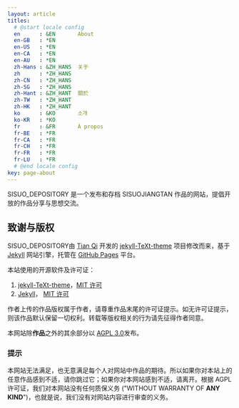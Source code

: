 ```yaml
---
layout: article
titles:
  # @start locale config
  en      : &EN       About
  en-GB   : *EN
  en-US   : *EN
  en-CA   : *EN
  en-AU   : *EN
  zh-Hans : &ZH_HANS  关于
  zh      : *ZH_HANS
  zh-CN   : *ZH_HANS
  zh-SG   : *ZH_HANS
  zh-Hant : &ZH_HANT  關於
  zh-TW   : *ZH_HANT
  zh-HK   : *ZH_HANT
  ko      : &KO       소개
  ko-KR   : *KO
  fr      : &FR       À propos
  fr-BE   : *FR
  fr-CA   : *FR
  fr-CH   : *FR
  fr-FR   : *FR
  fr-LU   : *FR
  # @end locale config
key: page-about
---
```


SISUO_DEPOSITORY 是一个发布和存档 SISUOJIANGTAN 作品的网站，提倡开放的作品分享与思想交流。

## 致谢与版权

SISUO_DEPOSITORY由 [Tian Qi](https://github.com/kitian616) 开发的 [jekyll-TeXt-theme](https://github.com/kitian616/jekyll-TeXt-theme) 项目修改而来，基于 [Jekyll](https://github.com/jekyll/jekyll) 网站引擎，托管在 [GitHub Pages](https://pages.github.com/) 平台。

本站使用的开源软件及许可证：

1. [jekyll-TeXt-theme](https://github.com/kitian616/jekyll-TeXt-theme)，[MIT 许可](https://github.com/VOICESOF/VOICESOF.github.io/blob/master/COPYING/LICENSE(TeXt))
2. [Jekyll](https://github.com/jekyll/jekyll)， [MIT 许可](https://github.com/VOICESOF/VOICESOF.github.io/blob/master/COPYING/LICENSE(Jekyll))

作者上传的作品版权属于作者，请尊重作品末尾的许可证提示。如无许可证提示，则该作品默认保留一切权利。转载等版权相关的行为请先征得作者同意。

本网站除**作品**之外的其余部分以 [AGPL 3.0](https://github.com/VOICESOF/VOICESOF.github.io/blob/master/LICENSE)发布。

### 提示

本网站无法满足，也无意满足每个人对网站中作品的期待。所以如果你对本站上的任意作品感到不适，请你跳过它；如果你对本网站感到不适，请离开。根据 AGPL 许可证，我们对本网站没有任何质保义务 ("WITHOUT WARRANTY OF **ANY KIND**")，也就是说，我们没有对网站内容进行审查的义务。
